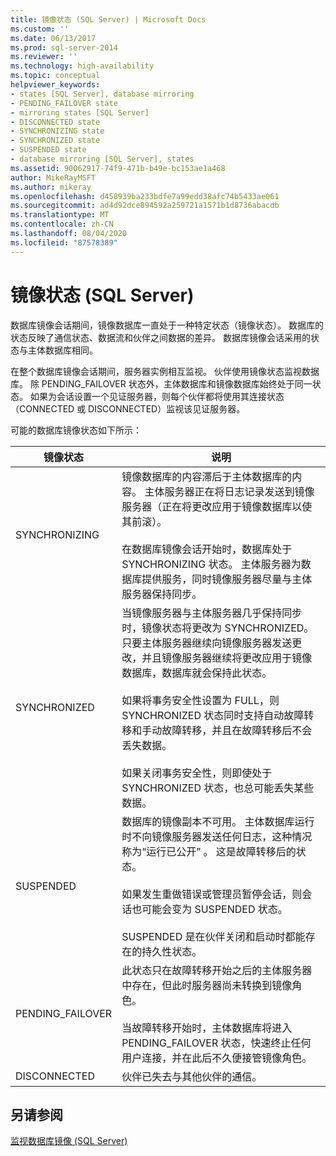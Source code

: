 ```yaml
---
title: 镜像状态 (SQL Server) | Microsoft Docs
ms.custom: ''
ms.date: 06/13/2017
ms.prod: sql-server-2014
ms.reviewer: ''
ms.technology: high-availability
ms.topic: conceptual
helpviewer_keywords:
- states [SQL Server], database mirroring
- PENDING_FAILOVER state
- mirroring states [SQL Server]
- DISCONNECTED state
- SYNCHRONIZING state
- SYNCHRONIZED state
- SUSPENDED state
- database mirroring [SQL Server], states
ms.assetid: 90062917-74f9-471b-b49e-bc153ae1a468
author: MikeRayMSFT
ms.author: mikeray
ms.openlocfilehash: d458939ba233bdfe7a99edd38afc74b5433ae061
ms.sourcegitcommit: ad4d92dce894592a259721a1571b1d8736abacdb
ms.translationtype: MT
ms.contentlocale: zh-CN
ms.lasthandoff: 08/04/2020
ms.locfileid: "87578389"
---
```

# <a name="mirroring-states-sql-server"></a>镜像状态 (SQL Server)
  数据库镜像会话期间，镜像数据库一直处于一种特定状态（镜像状态）。 数据库的状态反映了通信状态、数据流和伙伴之间数据的差异。 数据库镜像会话采用的状态与主体数据库相同。  
  
 在整个数据库镜像会话期间，服务器实例相互监视。 伙伴使用镜像状态监视数据库。 除 PENDING_FAILOVER 状态外，主体数据库和镜像数据库始终处于同一状态。 如果为会话设置一个见证服务器，则每个伙伴都将使用其连接状态（CONNECTED 或 DISCONNECTED）监视该见证服务器。  
  
 可能的数据库镜像状态如下所示：  
  
|镜像状态|说明|  
|---------------------|-----------------|  
|SYNCHRONIZING|镜像数据库的内容滞后于主体数据库的内容。 主体服务器正在将日志记录发送到镜像服务器（正在将更改应用于镜像数据库以使其前滚）。<br /><br /> 在数据库镜像会话开始时，数据库处于 SYNCHRONIZING 状态。 主体服务器为数据库提供服务，同时镜像服务器尽量与主体服务器保持同步。|  
|SYNCHRONIZED|当镜像服务器与主体服务器几乎保持同步时，镜像状态将更改为 SYNCHRONIZED。 只要主体服务器继续向镜像服务器发送更改，并且镜像服务器继续将更改应用于镜像数据库，数据库就会保持此状态。<br /><br /> 如果将事务安全性设置为 FULL，则 SYNCHRONIZED 状态同时支持自动故障转移和手动故障转移，并且在故障转移后不会丢失数据。<br /><br /> 如果关闭事务安全性，则即使处于 SYNCHRONIZED 状态，也总可能丢失某些数据。|  
|SUSPENDED|数据库的镜像副本不可用。 主体数据库运行时不向镜像服务器发送任何日志，这种情况称为“运行已公开” 。 这是故障转移后的状态。<br /><br /> 如果发生重做错误或管理员暂停会话，则会话也可能会变为 SUSPENDED 状态。<br /><br /> SUSPENDED 是在伙伴关闭和启动时都能存在的持久性状态。|  
|PENDING_FAILOVER|此状态只在故障转移开始之后的主体服务器中存在，但此时服务器尚未转换到镜像角色。<br /><br /> 当故障转移开始时，主体数据库将进入 PENDING_FAILOVER 状态，快速终止任何用户连接，并在此后不久便接管镜像角色。|  
|DISCONNECTED|伙伴已失去与其他伙伴的通信。|  
  
## <a name="see-also"></a>另请参阅  
 [监视数据库镜像 (SQL Server)](database-mirroring-sql-server.md)  
  
  
